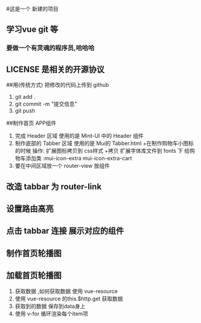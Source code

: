 #这是一个 新建的项目 

## 学习vue  git  等

### 要做一个有灵魂的程序员,哈哈哈

## LICENSE 是相关的开源协议

##用(传统方式)  把修改的代码上传到 github
1. git add .
2. git commit -m "提交信息"
3. git push

##制作首页 APP组件
1. 完成 Header 区域 使用的是 Mint-UI 中的 Header 组件
2. 制作底部的 Tabber 区域 使用的是 Mui的 Tabber.html
    +在制作购物车小图标的时候 操作: 扩展图标拷贝到 css样式 
    +拷贝 扩展字体库文件到 fonts 下 给购物车添加类 :mui-icon-extra mui-icon-extra-cart
3. 要在中间区域放一个 router-view 放组件

## 改造 tabbar 为 router-link

## 设置路由高亮

## 点击 tabbar 连接 展示对应的组件

## 制作首页轮播图

## 加载首页轮播图
1. 获取数据 ,如何获取数据 使用 vue-resource
2. 使用 vue-resource 的this.$http.get 获取数据
3. 获取到的数据 保存到data身上
4. 使用 v-for 循环渲染每个item项